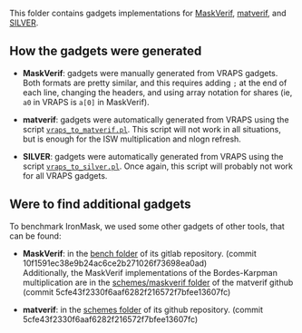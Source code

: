 This folder contains gadgets implementations for [MaskVerif](https://gitlab.com/benjgregoire/maskverif), [matverif](https://github.com/NicsTr/binary_masking), and [SILVER](https://github.com/Chair-for-Security-Engineering/SILVER).


## How the gadgets were generated

- **MaskVerif**: gadgets were manually generated from VRAPS
  gadgets. Both formats are pretty similar, and this requires adding
  `;` at the end of each line, changing the headers, and using array
  notation for shares (ie, `a0` in VRAPS is `a[0]` in MaskVerif).
  
- **matverif**: gadgets were automatically generated from VRAPS using
  the script [`vraps_to_matverif.pl`](/vraps_to_matverif.pl). This
  script will not work in all situations, but is enough for the ISW
  multiplication and nlogn refresh.
  
- **SILVER**: gadgets were automatically generated from VRAPS using
  the script [`vraps_to_silver.pl`](/vraps_to_silver.pl). Once again,
  this script will probably not work for all VRAPS gadgets.
  
  
## Were to find additional gadgets

To benchmark IronMask, we used some other gadgets of other tools, that
can be found:

- **MaskVerif**: in the [bench
  folder](https://gitlab.com/benjgregoire/maskverif/-/tree/master/benchs)
  of its gitlab repository. (commit
  10f1591ec38e9b24ac6ce2b271026f73698ea0ad)  
  Additionally, the MaskVerif implementations of the Bordes-Karpman
  multiplication are in the [schemes/maskverif
  folder](https://github.com/NicsTr/binary_masking/tree/master/schemes/maskverif)
  of the matverif github (commit 5cfe43f2330f6aaf6282f216572f7bfee13607fc)
  
- **matverif**: in the [schemes
  folder](https://github.com/NicsTr/binary_masking/tree/master/schemes)
  of its github repository. (commit 5cfe43f2330f6aaf6282f216572f7bfee13607fc)
